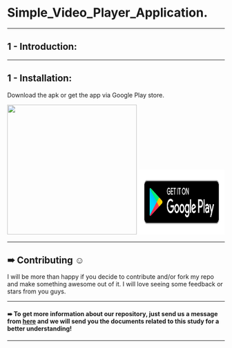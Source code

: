 # Simple_Video_Player_Application.

***
## 1 - Introduction:


***
## 1 - Installation:

Download the apk or get the app via Google Play store.

<p  href="url" align="center"  >
  <img src="hhttps://github.com/AhmedSamirScience/Simple_Video_Player_Application./blob/main/apkpic.png" height="300" width="300"  />
 <img src="https://github.com/AhmedSamirScience/Simple_Video_Player_Application./blob/main/playstorelogo.png" height="150" width="200" /> 
</p>
 
 
***
## ➠ Contributing ☺
I will be more than happy if you decide to contribute and/or fork my repo and make something awesome out of it. I will love seeing some feedback or stars from you guys.

***
#### ➠ To get more information about our repository, just send us a message from [here](https://www.linkedin.com/in/ahmedsamir13/) and we will send you the documents related to this study for a better understanding!
 
***
